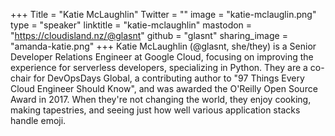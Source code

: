 +++
Title = "Katie McLaughlin"
Twitter = ""
image = "katie-mclauglin.png"
type = "speaker"
linktitle = "katie-mclaughlin"
mastodon = "https://cloudisland.nz/@glasnt"
github = "glasnt"
sharing_image = "amanda-katie.png"
+++
Katie McLaughlin (@glasnt, she/they) is a Senior Developer Relations Engineer at Google Cloud, focusing on improving the experience for serverless developers, specializing in Python. They are a co-chair for DevOpsDays Global, a contributing author to "97 Things Every Cloud Engineer Should Know", and was awarded the O'Reilly Open Source Award in 2017. When they're not changing the world, they enjoy cooking, making tapestries, and seeing just how well various application stacks handle emoji.
